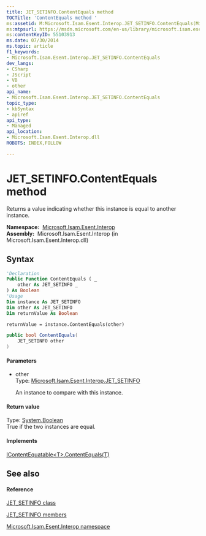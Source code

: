 ```yaml
---
title: JET_SETINFO.ContentEquals method 
TOCTitle: 'ContentEquals method '
ms:assetid: M:Microsoft.Isam.Esent.Interop.JET_SETINFO.ContentEquals(Microsoft.Isam.Esent.Interop.JET_SETINFO)
ms:mtpsurl: https://msdn.microsoft.com/en-us/library/microsoft.isam.esent.interop.jet_setinfo.contentequals(v=EXCHG.10)
ms:contentKeyID: 55103913
ms.date: 07/30/2014
ms.topic: article
f1_keywords:
- Microsoft.Isam.Esent.Interop.JET_SETINFO.ContentEquals
dev_langs:
- CSharp
- JScript
- VB
- other
api_name: 
- Microsoft.Isam.Esent.Interop.JET_SETINFO.ContentEquals
topic_type: 
- kbSyntax
- apiref
api_type: 
- Managed
api_location: 
- Microsoft.Isam.Esent.Interop.dll
ROBOTS: INDEX,FOLLOW

---
```


# JET_SETINFO.ContentEquals method

Returns a value indicating whether this instance is equal to another instance.

**Namespace:**  [Microsoft.Isam.Esent.Interop](hh596136\(v=exchg.10\).md)  
**Assembly:**  Microsoft.Isam.Esent.Interop (in Microsoft.Isam.Esent.Interop.dll)

## Syntax

``` vb
'Declaration
Public Function ContentEquals ( _
    other As JET_SETINFO _
) As Boolean
'Usage
Dim instance As JET_SETINFO
Dim other As JET_SETINFO
Dim returnValue As Boolean

returnValue = instance.ContentEquals(other)
```

``` csharp
public bool ContentEquals(
    JET_SETINFO other
)
```

#### Parameters

  - other  
    Type: [Microsoft.Isam.Esent.Interop.JET_SETINFO](dn351059\(v=exchg.10\).md)  
    
    An instance to compare with this instance.

#### Return value

Type: [System.Boolean](https://docs.microsoft.com/dotnet/api/system.boolean?redirectedfrom=MSDN)  
True if the two instances are equal.  

#### Implements

[IContentEquatable\<T\>.ContentEquals(T)](hh538970\(v=exchg.10\).md)  

## See also

#### Reference

[JET_SETINFO class](dn351059\(v=exchg.10\).md)

[JET_SETINFO members](dn351029\(v=exchg.10\).md)

[Microsoft.Isam.Esent.Interop namespace](hh596136\(v=exchg.10\).md)

